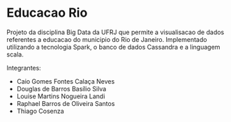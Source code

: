 # Educacao Rio

Projeto da disciplina Big Data da UFRJ que permite a visualisacao de dados referentes a educacao do municipio do Rio de Janeiro.
Implementado utilizando a tecnologia Spark, o banco de dados Cassandra e a linguagem scala.

Integrantes:

* Caio Gomes Fontes Calaça Neves
* Douglas de Barros Basílio Silva
* Louise Martins Nogueira Landi
* Raphael Barros de Oliveira Santos
* Thiago Cosenza

